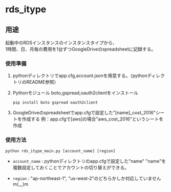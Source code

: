 rds_itype
======================

用途
------
起動中のRDSインスタンスのインスタンスタイプから、  
1時間、日、月毎の費用を1台ずつGoogleDriveのspreadsheetに記録する。

### 使用準備 ###
1. pythonディレクトリでapp.cfg,account.jsonを用意する。（pythonディレクトリのREADME参照）

2. Pythonモジュール boto,gspread,oauth2clientをインストール
    ```
    pip install boto gspread oauth2client
    ```

3. GoogleDriveのspreadsheetでapp.cfgで設定した"[name]_cost_2016"シートを作成する
   例：app.cfgで[aws]の場合"aws_cost_2016"というシートを作成


### 使用方法 ###
    python rds_itype_main.py [account_name] [region]

+   `account_name` :
    pythonディレクトリのapp.cfgで設定した"name"
    "name"を複数設定しておくことでアカウントの切り替えができる。

+   `region` :
    "ap-northeast-1", "us-west-2"のどちらかしか対応していませんm(__)m

